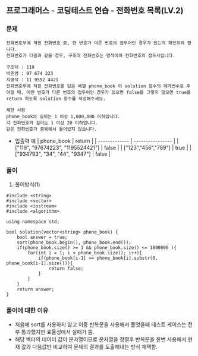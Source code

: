 ## 프로그래머스 - 코딩테스트 연습 - 전화번호 목록(LV.2)

### 문제

```
전화번호부에 적힌 전화번호 중, 한 번호가 다른 번호의 접두어인 경우가 있는지 확인하려 합니다.
전화번호가 다음과 같을 경우, 구조대 전화번호는 영석이의 전화번호의 접두사입니다.

구조대 : 119
박준영 : 97 674 223
지영석 : 11 9552 4421
전화번호부에 적힌 전화번호를 담은 배열 phone_book 이 solution 함수의 매개변수로 주어질 때, 어떤 번호가 다른 번호의 접두어인 경우가 있으면 false를 그렇지 않으면 true를 return 하도록 solution 함수를 작성해주세요.

제한 사항
phone_book의 길이는 1 이상 1,000,000 이하입니다.
각 전화번호의 길이는 1 이상 20 이하입니다.
같은 전화번호가 중복해서 들어있지 않습니다.

```

- 입출력 예
  | phone_book | return |
  | ------------- | ---------------- |
  | ["119", "97674223", "1195524421"] | false |
  | ["123","456","789"] | true |
  | ["934793", "34", "44", "9347"] | false |

### 풀이

1. 풀이방식(1)

```
#include <string>
#include <vector>
#include <iostream>
#include <algorithm>

using namespace std;

bool solution(vector<string> phone_book) {
    bool answer = true;
    sort(phone_book.begin(), phone_book.end());
    if(phone_book.size() >= 1 && phone_book.size() <= 1000000 ){
        for(int i = 1; i < phone_book.size(); i++){
            if(phone_book[i-1] == phone_book[i].substr(0, phone_book[i-1].size())){
                return false;
            }
        }
    }
    return answer;
}
```

### 풀이에 대한 이유

- 처음에 sort를 사용하지 않고 이중 반복문을 사용해서 풀엇을때 테스트 케이스는 전부 통과했지만 효율성에서 실패가 뜸.
- 해당 벡터의 데이터 값이 문자열이므로 문자열을 정렬후 반복문을 한번 사용해서 현재 값과 다음값만 비교하여 문제의 결과를 도출해내는 방식 채택함.
